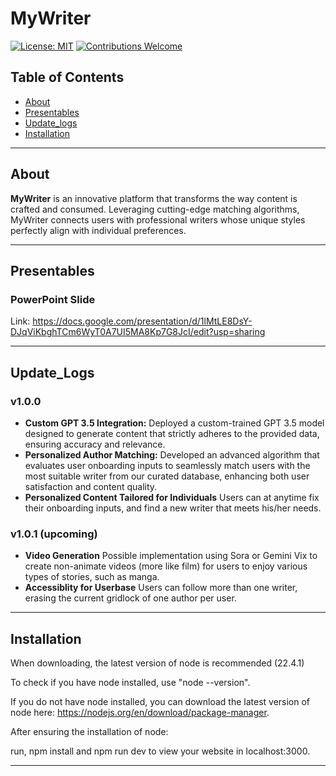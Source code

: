 # MyWriter

[![License: MIT](https://img.shields.io/badge/License-MIT-yellow.svg)](https://opensource.org/licenses/MIT)
[![Contributions Welcome](https://img.shields.io/badge/contributions-welcome-brightgreen.svg)](CONTRIBUTING.md)

## Table of Contents

- [About](#about)
- [Presentables](#presentables)
- [Update_logs](#update_logs)
- [Installation](#installation)
---

## About

**MyWriter** is an innovative platform that transforms the way content is crafted and consumed. Leveraging cutting-edge matching algorithms, MyWriter connects users with professional writers whose unique styles perfectly align with individual preferences. 

---

## Presentables

### PowerPoint Slide

Link: https://docs.google.com/presentation/d/1lMtLE8DsY-DJqViKbghTCm6WyT0A7UI5MA8Kp7G8JcI/edit?usp=sharing

___

## Update_Logs

### v1.0.0
- **Custom GPT 3.5 Integration:** Deployed a custom-trained GPT 3.5 model designed to generate content that strictly adheres to the provided data, ensuring accuracy and relevance.
- **Personalized Author Matching:** Developed an advanced algorithm that evaluates user onboarding inputs to seamlessly match users with the most suitable writer from our curated database, enhancing both user satisfaction and content quality.
- **Personalized Content Tailored for Individuals** Users can at anytime fix their onboarding inputs, and find a new writer that meets his/her needs.

### v1.0.1 (upcoming)
- **Video Generation** Possible implementation using Sora or Gemini Vix to create non-animate videos (more like film) for users to enjoy various types of stories, such as manga.
- **Accessiblity for Userbase** Users can follow more than one writer, erasing the current gridlock of one author per user.

---

## Installation

When downloading, the latest version of node is recommended (22.4.1) 

To check if you have node installed, use "node --version".

If you do not have node installed, you can download the latest version of node here: https://nodejs.org/en/download/package-manager.

After ensuring the installation of node:

run, npm install and npm run dev to view your website in localhost:3000.

---



